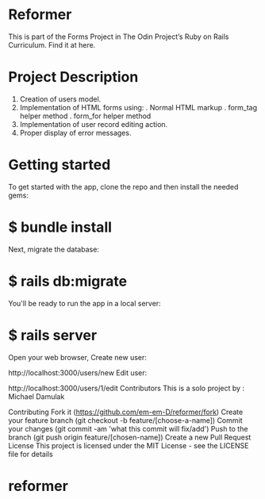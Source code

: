 # Reformer

This is part of the Forms Project in The Odin Project’s Ruby on Rails Curriculum. Find it at here.

# Project Description
1. Creation of users model.
2. Implementation of HTML forms using:
 . Normal HTML markup
 . form_tag helper method
 . form_for helper method
3. Implementation of user record editing action.
4. Proper display of error messages.

# Getting started
To get started with the app, clone the repo and then install the needed gems:

# $ bundle install
 Next, migrate the database:

# $ rails db:migrate
You'll be ready to run the app in a local server:

# $ rails server
Open your web browser, Create new user:

http://localhost:3000/users/new
Edit user:

http://localhost:3000/users/1/edit
Contributors
This is a solo project by : Michael Damulak

Contributing
Fork it (https://github.com/em-em-D/reformer/fork)
Create your feature branch (git checkout -b feature/[choose-a-name])
Commit your changes (git commit -am 'what this commit will fix/add')
Push to the branch (git push origin feature/[chosen-name])
Create a new Pull Request
License
This project is licensed under the MIT License - see the LICENSE file for details
# reformer

